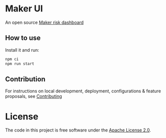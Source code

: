 <!--
SPDX-FileCopyrightText: © 2022 Dai Foundation <www.daifoundation.org>

SPDX-License-Identifier: Apache-2.0
-->

# Maker UI

An open source [Maker risk dashboard](https://maker.blockanalitica.com)

## How to use

Install it and run:

```sh
npm ci
npm run start
```

## Contribution

For instructions on local development, deployment, configurations & feature proposals, see [Contributing](./CONTRIBUTING.md)

# License

The code in this project is free software under the [Apache License 2.0](LICENSE).
